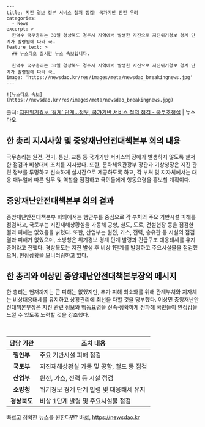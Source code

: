     ---
    title: 지진 경보 정부 서비스 철저 점검! 국가기반 안전 우려
    categories:
      - News
    excerpt: >
      한덕수 국무총리는 30일 경상북도 경주시 지역에서 발생한 지진으로 지진위기경보 경계 단계가 발령됨에 따라 국…
    feature_text: >
      ## 뉴스다오 실시간 뉴스 속보입니다.
    
      한덕수 국무총리는 30일 경상북도 경주시 지역에서 발생한 지진으로 지진위기경보 경계 단계가 발령됨에 따라 국…
    image: 'https://newsdao.kr/res/images/meta/newsdao_breakingnews.jpg'
    ---
    
    ![뉴스다오 속보](https://newsdao.kr/res/images/meta/newsdao_breakingnews.jpg)

<p>출처: <a href="https://newsdao.kr/2695" rel="dofollow">지진위기경보 ‘경계’ 단계…정부, 국가기반 서비스 철저 점검 - 국무조정실</a> | 뉴스다오</p>

<h2 data-ke-size="size26">한 총리 지시사항 및 중앙재난안전대책본부 회의 내용</h2>
국무총리는 원전, 전기, 통신, 교통 등 국가기반 서비스의 장애가 발생하지 않도록 철저한 점검과 비상대비 조치를 지시했다. 또한, 문화체육관광부 장관과 기상청장은 지진 관련 정보를 투명하고 신속하게 실시간으로 제공하도록 하고, 각 부처 및 지자체에서는 대응 매뉴얼에 따른 임무 및 역할을 점검하고 국민들에게 행동요령을 홍보할 계획이다.

<h2 data-ke-size="size26">중앙재난안전대책본부 회의 결과</h2>
중앙재난안전대책본부 회의에서는 행안부를 중심으로 각 부처의 주요 기반시설 피해를 점검하고, 국토부는 지진재해상황실을 가동해 공항, 철도, 도로, 건설현장 등을 점검한 결과 피해는 없었음을 밝혔다. 또한, 산업부는 원전, 가스, 전력, 송유관 등 시설의 점검결과 피해가 없었으며, 소방청은 위기경보 경계 단계 발령과 긴급구조 대응태세를 유지 중이라고 전했다. 경상북도는 지진 발생 후 비상 1단계를 발령하고 주요시설물을 점검했으며, 현장상황을 모니터링하고 있다.

<h2 data-ke-size="size26">한 총리와 이상민 중앙재난안전대책본부장의 메시지</h2>
한 총리는 현재까지는 큰 피해는 없었지만, 추가 피해 최소화를 위해 관계부처와 지자체는 비상대응태세를 유지하고 상황관리에 최선을 다할 것을 당부했다. 이상민 중앙재난안전대책본부장은 지진 관련 정보와 행동요령을 신속·정확하게 전파해 국민들이 안정감을 느낄 수 있도록 노력할 것을 강조했다.

<p data-ke-size="size16">&nbsp;</p>

<table>
	<thead>
		<tr>
			<th>담당 기관</th>
			<th>조치 내용</th>
		</tr>
	</thead>
	<tbody>
		<tr>
			<td style="text-align: center; height: 17px;"><b>행안부</b></td>
			<td>주요 기반시설 피해 점검</td>
		</tr>
		<tr>
			<td style="text-align: center; height: 17px;"><b>국토부</b></td>
			<td>지진재해상황실 가동 및 공항, 철도 등 점검</td>
		</tr>
		<tr>
			<td style="text-align: center; height: 17px;"><b>산업부</b></td>
			<td>원전, 가스, 전력 등 시설 점검</td>
		</tr>
		<tr>
			<td style="text-align: center; height: 17px;"><b>소방청</b></td>
			<td>위기경보 경계 단계 발령 및 대응태세 유지</td>
		</tr>
		<tr>
			<td style="text-align: center; height: 17px;"><b>경상북도</b></td>
			<td>비상 1단계 발령 및 주요시설물 점검</td>
		</tr>
	</tbody>
</table>
 

빠르고 정확한 뉴스를 원한다면? 바로, <a href="https://newsdao.kr" rel="dofollow">https://newsdao.kr</a>


    
